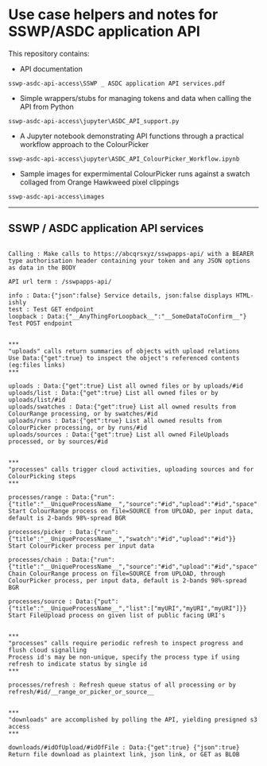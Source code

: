 # Use case helpers and notes for SSWP/ASDC application API

This repository contains:
 - API documentation
```
sswp-asdc-api-access\SSWP _ ASDC application API services.pdf
```

 - Simple wrappers/stubs for managing tokens and data when calling the API from Python
```
sswp-asdc-api-access\jupyter\ASDC_API_support.py
```

 - A Jupyter notebook demonstrating API functions through a practical workflow approach to the ColourPicker
```
sswp-asdc-api-access\jupyter\ASDC_API_ColourPicker_Workflow.ipynb
```

 - Sample images for expermimental ColourPicker runs against a swatch collaged from Orange Hawkweed pixel clippings
 ```
 sswp-asdc-api-access\images
 ```

---------------------------------------------------------

## SSWP / ASDC application API services
```

Calling : Make calls to https://abcqrsxyz/sswpapps-api/ with a BEARER type authorisation header containing your token and any JSON options as data in the BODY

API url term : /sswpapps-api/

info : Data:{"json":false} Service details, json:false displays HTML-ishly
test : Test GET endpoint
loopback : Data:{"__AnyThingForLoopback__":"__SomeDataToConfirm__"} Test POST endpoint


```


```
***
"uploads" calls return summaries of objects with upload relations
Use Data:{"get":true} to inspect the object's referenced contents (eg:files links)
***

uploads : Data:{"get":true} List all owned files or by uploads/#id
uploads/list : Data:{"get":true} List all owned files or by uploads/list/#id
uploads/swatches : Data:{"get":true} List all owned results from ColourRange processing, or by swatches/#id
uploads/runs : Data:{"get":true} List all owned results from ColourPicker processing, or by runs/#id
uploads/sources : Data:{"get":true} List all owned FileUploads processed, or by sources/#id


```


```
***
"processes" calls trigger cloud activities, uploading sources and for ColourPicking steps
***

processes/range : Data:{"run":{"title":"__UniqueProcessName__","source":"#id","upload":"#id","space":"__BGR_or_HSV__","bands":"n","spread":"nn"}} 
Start ColourRange process on file=SOURCE from UPLOAD, per input data, default is 2-bands 98%-spread BGR

processes/picker : Data:{"run":{"title":"__UniqueProcessName__","swatch":"#id","upload":"#id"}} 
Start ColourPicker process per input data

processes/chain : Data:{"run":{"title":"__UniqueProcessName__","source":"#id","upload":"#id","space":"__BGR_or_HSV__","bands":"n","spread":"nn"}} 
Chain ColourRange process on file=SOURCE from UPLOAD, through ColourPicker process, per input data, default is 2-bands 98%-spread BGR

processes/source : Data:{"put":{"title":"__UniqueProcessName__","list":["myURI","myURI","myURI"]}} 
Start FileUpload process on given list of public facing URI's


```


```
***
"processes" calls require periodic refresh to inspect progress and flush cloud signalling
Process id's may be non-unique, specify the process type if using refresh to indicate status by single id
***

processes/refresh : Refresh queue status of all processing or by refresh/#id/__range_or_picker_or_source__


```


```
***
"downloads" are accomplished by polling the API, yielding presigned s3 access
***

downloads/#idOfUpload/#idOfFile : Data:{"get":true} {"json":true} Return file download as plaintext link, json link, or GET as BLOB

```


